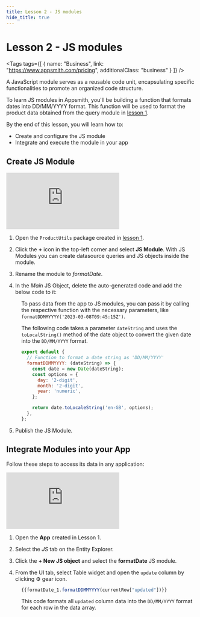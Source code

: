 ```yaml
---
title: Lesson 2 - JS modules
hide_title: true
---
```


<!-- vale off -->

<div className="tag-wrapper">
 <h1>Lesson 2 - JS modules</h1>

<Tags
tags={[
{ name: "Business", link: "https://www.appsmith.com/pricing", additionalClass: "business" }
]}
/>

</div>

<!-- vale on -->




A JavaScript module serves as a reusable code unit, encapsulating specific functionalities to promote an organized code structure. 

To learn JS modules in Appsmith, you'll be building a function that formats dates into DD/MM/YYYY format. This function will be used to format the product data obtained from the query module in [lesson 1](/packages/tutorial/query-module).


By the end of this lesson, you will learn how to:

* Create and configure the JS module 
* Integrate and execute the module in your app


## Create JS Module


<div style={{ position: "relative", paddingBottom: "calc(50.520833333333336% + 41px)", height: "0", width: "100%" }}>
  <iframe src="https://demo.arcade.software/pB3QuP30nOH0g4Pn7W5B?embed" frameborder="0" loading="lazy" webkitallowfullscreen mozallowfullscreen allowfullscreen style={{ position: "absolute", top: "0", left: "0", width: "100%", height: "100%", colorScheme: "light" }} title="Appsmith | Connect Data">
  </iframe>
</div>


1. Open the `ProductUtils` package created in [lesson 1](/packages/tutorial/query-module#create-query-module).

2. Click the **+** icon in the top-left corner and select **JS Module**. With JS Modules you can create datasource queries and JS objects inside the module.

3. Rename the module to _formatDate_.

4. In the _Main_ JS Object, delete the auto-generated code and add the below code to it:

<dd>

To pass data from the app to JS modules, you can pass it by calling the respective function with the necessary parameters, like `formatDDMMYYYY('2023-03-08T09:45:15Z')`.

The following code takes a parameter `dateString` and uses the `toLocalString()` method of the date object to convert the given date into the `DD/MM/YYYY` format.


```js
export default {
  // Function to format a date string as 'DD/MM/YYYY'
  formatDDMMYYYY: (dateString) => {
    const date = new Date(dateString);
    const options = {
      day: '2-digit',
      month: '2-digit',
      year: 'numeric',
    };

    return date.toLocaleString('en-GB', options);
  },
};
```

</dd>



5. Publish the JS Module.

## Integrate Modules into your App

Follow these steps to access its data in any application:


<div style={{ position: "relative", paddingBottom: "calc(50.520833333333336% + 41px)", height: "0", width: "100%" }}>
  <iframe src="https://demo.arcade.software/ZonOto4ANGQ93dPSGN9Q?embed" frameborder="0" loading="lazy" webkitallowfullscreen mozallowfullscreen allowfullscreen style={{ position: "absolute", top: "0", left: "0", width: "100%", height: "100%", colorScheme: "light" }} title="Appsmith | Connect Data">
  </iframe>
</div>


1. Open the **App**  created in Lesson 1.

2. Select the _JS_ tab on the Entity Explorer.

3. Click the **+ New JS object** and select the **formatDate** JS module.

4. From the UI tab, select Table widget and open the `update` column by clicking ⚙️ gear icon. 

<dd>

```js
{{formatDate_1.formatDDMMYYYY(currentRow["updated"])}}
```

This code formats all `updated` column data into the `DD/MM/YYYY` format for each row in the data array.


</dd>


